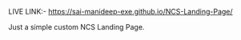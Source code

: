 LIVE LINK:- https://sai-manideep-exe.github.io/NCS-Landing-Page/

Just a simple custom NCS Landing Page.
